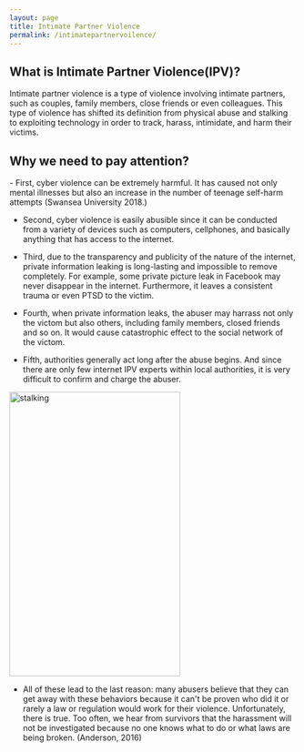 ```yaml
---
layout: page
title: Intimate Partner Violence
permalink: /intimatepartnervoilence/
---
```


<h2>What is Intimate Partner Violence(IPV)?</h2>
Intimate partner violence is a type of violence involving intimate partners, such as couples, family members, close friends or even colleagues. This type of violence has shifted its definition from physical abuse and stalking to exploiting technology in order to track, harass, intimidate, and harm their victims.

<h2>Why we need to pay attention?</h2>
- First, cyber violence can be extremely harmful. It has caused not only mental illnesses but also an increase in the number of teenage self-harm attempts (Swansea University 2018.)

- Second, cyber violence is easily abusible since it can be conducted from a variety of devices such as computers, cellphones, and basically anything that has access to the internet.

- Third, due to the transparency and publicity of the nature of the internet, private information leaking is long-lasting and impossible to remove completely. For example, some private picture leak in Facebook may never disappear in the internet. Furthermore, it leaves a consistent trauma or even PTSD to the victim. 

- Fourth, when private information leaks, the abuser may harrass not only the victom but also others, including family members, closed friends and so on. It would cause catastrophic effect to the social network of the victom.

- Fifth, authorities generally act long after the abuse begins. And since there are only few internet IPV experts within local authorities, it is very difficult to confirm and charge the abuser.  

<img src="/livingpeacefully/stalking.jpg" alt="stalking" width="300" height="500" />

- All of these lead to the last reason: many abusers believe that they can get away with these behaviors because it can't be proven who did it or rarely a law or regulation would work for their violence. Unfortunately, there is true. Too often, we hear from survivors that the harassment will not be investigated because no one knows what to do or what laws are being broken. (Anderson, 2016)

